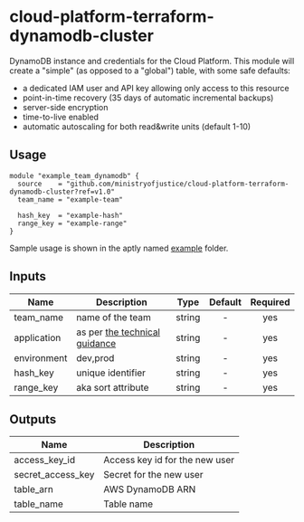 # cloud-platform-terraform-dynamodb-cluster

DynamoDB instance and credentials for the Cloud Platform.
This module will create a "simple" (as opposed to a "global") table, with some safe defaults:
 - a dedicated IAM user and API key allowing only access to this resource
 - point-in-time recovery (35 days of automatic incremental backups)
 - server-side encryption
 - time-to-live enabled
 - automatic autoscaling for both read&write units (default 1-10)

## Usage

```hcl
module "example_team_dynamodb" {
  source    = "github.com/ministryofjustice/cloud-platform-terraform-dynamodb-cluster?ref=v1.0"
  team_name = "example-team"

  hash_key  = "example-hash"
  range_key = "example-range"
}
```

Sample usage is shown in the aptly named [example](example) folder.

## Inputs

| Name | Description | Type | Default | Required |
|------|-------------|:----:|:-----:|:-----:|
| team_name | name of the team | string | - | yes |
| application | as per [the technical guidance](https://ministryofjustice.github.io/technical-guidance/standards/documenting-infrastructure-owners/#tagging-your-infrastructure)  | string | - | yes |
| environment | dev,prod | string | - | yes |
| hash_key |  unique identifier | string | - | yes |
| range_key | aka sort attribute | string | - | yes |

## Outputs

| Name | Description |
|------|-------------|
| access_key_id | Access key id for the new user |
| secret_access_key | Secret for the new user |
| table_arn | AWS DynamoDB ARN |
| table_name | Table name |
